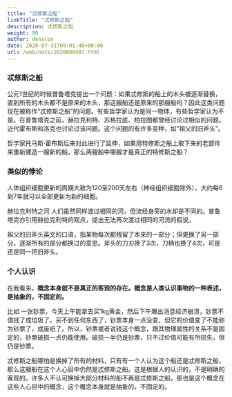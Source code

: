 ```yaml
---
title: "忒修斯之船"
linkTitle: "忒修斯之船"
description: 忒修斯之船
weight: 90
author: denalon
date: 2020-07-31T09:01:40+08:00
url: /web/note/2020080407.html
---
```

### 忒修斯之船

公元1世纪的时候普鲁塔克提出一个问题：如果忒修斯的船上的木头被逐渐替换，直到所有的木头都不是原来的木头，那这艘船还是原来的那艘船吗？因此这类问题现在被称作“忒修斯之船”的问题。有些哲学家认为是同一物体，有些哲学家认为不是。在普鲁塔克之前，赫拉克利特、苏格拉底、柏拉图都曾经讨论过相似的问题。近代霍布斯和洛克也讨论过该问题。这个问题的有许多变种，如“祖父的旧斧头”。

哲学家托马斯·霍布斯后来对此进行了延伸，如果用特修斯之船上取下来的老部件来重新建造一艘新的船，那么两艘船中哪艘才是真正的特修斯之船？

### 类似的悖论

人体组织细胞更新的周期大致为120至200天左右（神经组织细胞除外），大约每6到7年就可以全部更新为新的细胞。

赫拉克利特之河 人们虽然同样渡过相同的河，但流经身旁的水却是不同的。普鲁塔克亦引用赫拉克利特的观点，提出无法再次渡过相同的河流的假说。

祖父的旧斧头英文的口语，指某物每次都残留了本来的一部分；但更换了另一部分，逐渐所有的部分都换过的意思。斧头的刀刃换了3次，刀柄也换了4次，可是还是同一把旧斧头。

### 个人认识

在我看来，**概念本身就不是真正的客观的存在。概念是人类认识事物的一种表述，是抽象的，不固定的。**

比如 一张钞票，今天上午能拿去买1kg黄金，然后下午爆出消息经济崩溃，钞票不值钱了成垃圾了。买不到任何东西了，钞票本身一点没变，但它的价值变了不能称为钞票了，成废纸了。所以，钞票或者说钱这个概念，跟其物理属性的关系不是固定的，钞票破损一点仍能使用。破损一半仍是钞票，只不过价值可能有所损失，但仍是钞票。

忒修斯之船哪怕是换掉了所有的材料，只有有一个人认为这个船还是忒修斯之船，那么这艘船在这个人心目中仍然是忒修斯之船。这是根据人的认识的，不是明确的客观的。许多人不认可换掉大部分材料的船不再是忒修斯之船，那也是这个概念在这些人心目中的概念，这个概念本身就是抽象的，不固定的。
